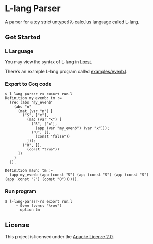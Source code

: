 # L-lang Parser

A parser for a toy strict untyped λ-calculus language called L-lang.

## Get Started

### L Language

You may view the syntax of L-lang in [l.pest](src/l.pest).

There's an example L-lang program called [examples/evenb.l](examples/evenb.l). 

### Export to Coq code

``` coq
$ l-lang-parser-rs export run.l
Definition my_evenb: tm :=
  (rec (abs "my_evenb"
    (abs "n"
      (mat (var "n") [
        ("S", ["x"],
          (mat (var "x") [
            ("S", ["x"],
              (app (var "my_evenb") (var "x")));
            ("O", [],
              (const "false"))
          ]));
        ("O", [],
          (const "true"))
      ])
    )
  )).

Definition main: tm :=
  (app my_evenb (app (const "S") (app (const "S") (app (const "S") (app (const "S") (const "O")))))).
```

### Run program

``` coq
$ l-lang-parser-rs export run.l
     = Some (const "true")
     : option tm
```

## License

This project is licensed under the [Apache License 2.0](LICENSE.md).
